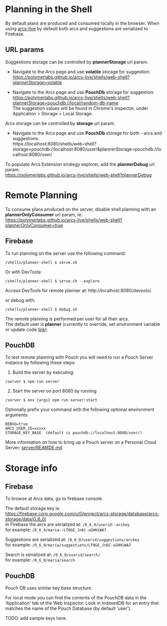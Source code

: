 # Planning in the Shell

By default plans are produced and consumed locally in the browser.
When using [arcs-live](https://polymerlabs.github.io/arcs-live/shells/web-shell) by default both arcs and suggestions are serialized to Firebase.

## URL params
Suggestions storage can be controlled by **plannerStorage** url param. 

* Navigate to the Arcs page and use **volatile** storage for suggestion:  
https://polymerlabs.github.io/arcs-live/shells/web-shell?plannerStorage=volatile

* Navigate to the Arcs page and use **PouchDb** storage for suggestion:  
https://polymerlabs.github.io/arcs-live/shells/web-shell?plannerStorage=pouchdb://local/random-db-name  
The suggestion values will be found in Chrome's inspector, under Application > Storage > Local Storage.

Arcs storage can be controlled by **storage** url param. 
* Navigate to the Arcs page and use **PouchDb** storage for both - arcs and suggestions:  
https://localhost:8080/shells/web-shell?storage=pouchdb://localhost:8080/user/&plannerStorage=pouchdb://localhost:8080/user/


To populate Arcs Extension strategy explorer, add the **plannerDebug** url param:  
https://polymerlabs.github.io/arcs-live/shells/web-shell?plannerDebug

# Remote Planning 
To consume plans produced on the server, disable shell planning with an **plannerOnlyConsumer** url param, ie:  
https://polymerlabs.github.io/arcs-live/shells/web-shell?plannerOnlyConsumer=true

## Firebase
To run planning on the server use the following command:
```
/shells/planner-shell $ serve.sh
```

Or with DevTools:
```
/shells/planner-shell $ serve.sh --explore
```
Access DevTools for remote planner at: http://localhost:8080/devools/.


or debug with:
```
/shells/planner-shell $ debug.sh
```

The remote planning is performed per user for all their arcs.  
The default user is **planner** (currently to override, set environment variable or update code [link](https://github.com/PolymerLabs/arcs/blob/master/shells/planner-shell/index.js#L23)).

## PouchDB
To test remote planning with Pouch you will need to run a Pouch Server instance by following these steps:

1. Build the server by executing:
```
/server $ npm run server
```
2. Start the server on port 8080 by running 
```
/server $ env {args} npm run server:start
```
Optionally prefix your command with the following optional environment arguments:
```
DEBUG=true
ARCS_USER_ID=xxxxx
STORAGE_KEY_BASE  (default is pouchdb://localhost:8080/user/)
```

More information on how to bring up a Pouch server on a Personal Cloud Server: [server/REAMDE.md](../../../server/README.md)


# Storage info
## Firebase
To browse at Arcs data, go to firebase console.

The default storage key is:
https://firebase.corp.google.com/u/0/project/arcs-storage/database/arcs-storage/data/0_6_0/  
In Firebase the arcs are serialized at:
`/0_6_0/userid--arckey`  
for example:
`/0_6_0/maria--LT0GE_Jn6C-uGHHiWA7`

Suggestions are serialized at: `/0_6_0/userid/suggestions/arckey`  
for example:
`/0_6_0/maria/suggestions/LT0GE_Jn6C-uGHHiWA7`

Search is serialized at: `/0_6_0/userid/search/`  
for example: `/0_6_0/maria/search`

## PouchDB
Pouch DB uses similar key base structure.

For local mode you can find the contents of the PouchDB data in the 'Application' tab of the Web Inspector. Look in IndexedDB for an entry that matches the name of the Pouch Database (by default 'user').

TODO: add sample keys here.

